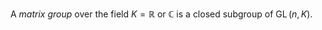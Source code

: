 A *matrix group* over the field $K=\mathbb{R}$ or $\mathbb{C}$ is a closed subgroup of $\mathop{\mathrm{GL}}(n, K)$.
